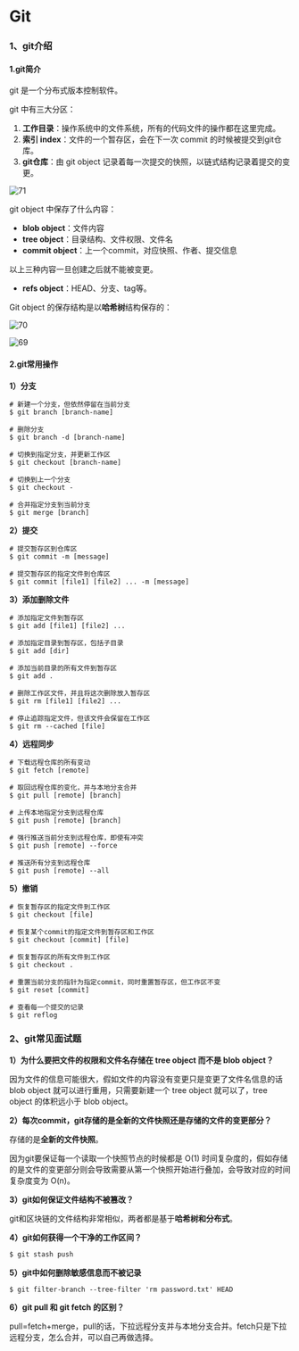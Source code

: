 # Git

### 1、git介绍

#### 1.git简介

git 是一个分布式版本控制软件。

git 中有三大分区：

1. **工作目录**：操作系统中的文件系统，所有的代码文件的操作都在这里完成。
2. **索引 index**：文件的一个暂存区，会在下一次 commit 的时候被提交到git仓库。
3. **git仓库**：由 git object 记录着每一次提交的快照，以链式结构记录着提交的变更。

![71](./images/71.png)

git object 中保存了什么内容：

- **blob object**：文件内容
- **tree object**：目录结构、文件权限、文件名
- **commit object**：上一个commit，对应快照、作者、提交信息

以上三种内容一旦创建之后就不能被变更。

- **refs object**：HEAD、分支、tag等。

Git object 的保存结构是以**哈希树**结构保存的：

![70](./images/70.png)

![69](./images/69.png)



#### 2.git常用操作

**1）分支**

```shell
# 新建一个分支，但依然停留在当前分支
$ git branch [branch-name]

# 删除分支
$ git branch -d [branch-name]

# 切换到指定分支，并更新工作区
$ git checkout [branch-name]

# 切换到上一个分支
$ git checkout -

# 合并指定分支到当前分支
$ git merge [branch]
```

**2）提交**

```shell
# 提交暂存区到仓库区
$ git commit -m [message]

# 提交暂存区的指定文件到仓库区
$ git commit [file1] [file2] ... -m [message]
```

**3）添加删除文件**

```shell
# 添加指定文件到暂存区
$ git add [file1] [file2] ...

# 添加指定目录到暂存区，包括子目录
$ git add [dir]

# 添加当前目录的所有文件到暂存区
$ git add .

# 删除工作区文件，并且将这次删除放入暂存区
$ git rm [file1] [file2] ...

# 停止追踪指定文件，但该文件会保留在工作区
$ git rm --cached [file]
```

**4）远程同步**

```shell
# 下载远程仓库的所有变动
$ git fetch [remote]

# 取回远程仓库的变化，并与本地分支合并
$ git pull [remote] [branch]

# 上传本地指定分支到远程仓库
$ git push [remote] [branch]

# 强行推送当前分支到远程仓库，即使有冲突
$ git push [remote] --force

# 推送所有分支到远程仓库
$ git push [remote] --all
```

**5）撤销**

```shell
# 恢复暂存区的指定文件到工作区
$ git checkout [file]

# 恢复某个commit的指定文件到暂存区和工作区
$ git checkout [commit] [file]

# 恢复暂存区的所有文件到工作区
$ git checkout .

# 重置当前分支的指针为指定commit，同时重置暂存区，但工作区不变
$ git reset [commit]

# 查看每一个提交的记录
$ git reflog
```

### 2、git常见面试题

**1）为什么要把文件的权限和文件名存储在 tree object 而不是 blob object？**

因为文件的信息可能很大，假如文件的内容没有变更只是变更了文件名信息的话 blob object 就可以进行重用，只需要新建一个 tree object 就可以了，tree object 的体积远小于 blob object。

**2）每次commit，git存储的是全新的文件快照还是存储的文件的变更部分？**

存储的是**全新的文件快照**。

因为git要保证每一个读取一个快照节点的时候都是 O(1) 时间复杂度的，假如存储的是文件的变更部分则会导致需要从第一个快照开始进行叠加，会导致对应的时间复杂度变为 O(n)。

**3）git如何保证文件结构不被篡改？**

git和区块链的文件结构非常相似，两者都是基于**哈希树和分布式**。

**4）git如何获得一个干净的工作区间？**

```sh
$ git stash push
```

**5）git中如何删除敏感信息而不被记录**

```shell
$ git filter-branch --tree-filter 'rm password.txt' HEAD
```

**6）git pull 和 git fetch 的区别？**

pull=fetch+merge，pull的话，下拉远程分支并与本地分支合并。fetch只是下拉远程分支，怎么合并，可以自己再做选择。